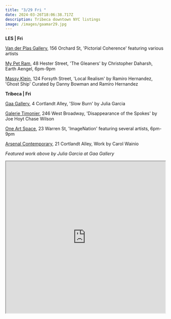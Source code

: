 ```yaml
---
title: "3/29 Fri "
date: 2024-03-26T18:06:38.717Z
description: Tribeca downtown NYC listings
image: /images/gaamar29.jpg
---
```

**L﻿ES | Fri**

[Van der Plas Gallery](https://www.vanderplasgallery.com/), 156 Orchard St, 'Pictorial Coherence' featuring various artists

[My Pet Ram](https://www.mypetram.com/), 48 Hester Street, 'The Gleaners' by Christopher Daharsh, Earth Aengel, 6pm-9pm

[Massy Klein](https://www.masseyklein.com/), 124 Forsyth Street, 'Local Realism' by Ramiro Hernandez, 'Ghost Ship' Curated by Danny Bowman and Ramiro Hernandez

**T﻿ribeca | Fri**

[Gaa Gallery](https://www.gaa-gallery.com/), 4 Cortlandt Alley, 'Slow Burn' by Julia Garcia

[Galerie Timonier](https://www.galerie-timonier.com/), 246 West Broadway, 'Disappearance of the Spokes' by Joe Hoyt Chase Wilson

[One Art Space](https://www.imagenation.paris/newyork), 23 Warren St, 'ImageNation' featuring several artists, 6pm-9pm

[Arsenal Contemporary](https://www.arsenalcontemporary.com/ny/exhib/detail/carol-wainio), 21 Cortlandt Alley, Work by Carol Wainio

*F﻿eatured work above by Julia Garcia at Gaa Gallery*

<iframe src="https://www.google.com/maps/d/u/1/embed?mid=1E4Kr7f1qjaOIQtVD1DnGfzqOKA-0ZKk&ehbc=2E312F" width="100%" height="480"></iframe>
